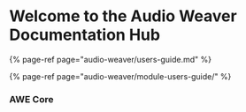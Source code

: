 # Welcome to the Audio Weaver Documentation Hub

{% page-ref page="audio-weaver/users-guide.md" %}

{% page-ref page="audio-weaver/module-users-guide/" %}

### AWE Core



